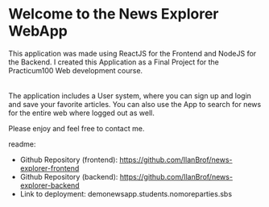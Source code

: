 # Welcome to the News Explorer WebApp

This application was made using ReactJS for the Frontend and NodeJS for the Backend.
I created this Application as a Final Project for the Practicum100 Web development course.

######

The application includes a User system, where you can sign up and login and save your favorite articles.
You can also use the App to search for news for the entire web where logged out as well.

Please enjoy and feel free to contact me.

readme:
* Github Repository (frontend): https://github.com/IlanBrof/news-explorer-frontend
* Github Repository (backend): https://github.com/IlanBrof/news-explorer-backend
* Link to deployment: demonewsapp.students.nomoreparties.sbs
